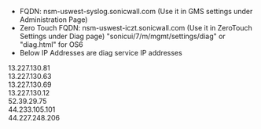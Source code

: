- FQDN: nsm-uswest-syslog.sonicwall.com (Use it in GMS settings under Administration Page)
- Zero Touch FQDN: nsm-uswest-iczt.sonicwall.com (Use it in ZeroTouch Settings under Diag page) "sonicui/7/m/mgmt/settings/diag" or "diag.html" for OS6
- Below IP Addresses are diag service IP addresses
  
13.227.130.81  
13.227.130.63  
13.227.130.69  
13.227.130.12  
52.39.29.75  
44.233.105.101  
44.227.248.206